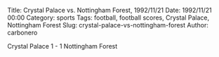 Title: Crystal Palace vs. Nottingham Forest, 1992/11/21
Date: 1992/11/21 00:00
Category: sports
Tags: football, football scores, Crystal Palace, Nottingham Forest
Slug: crystal-palace-vs-nottingham-forest
Author: carbonero


Crystal Palace 1 - 1 Nottingham Forest

